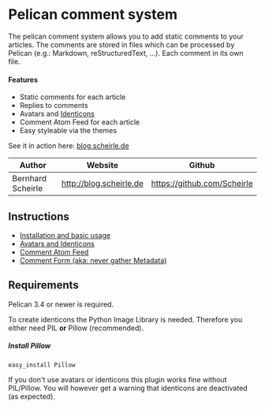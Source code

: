 # Pelican comment system
The pelican comment system allows you to add static comments to your articles.
The comments are stored in files which can be processed by Pelican (e.g.: Markdown, reStructuredText, ...). Each comment in its own file.

#### Features
 - Static comments for each article
 - Replies to comments
 - Avatars and [Identicons](https://en.wikipedia.org/wiki/Identicon)
 - Comment Atom Feed for each article
 - Easy styleable via the themes


See it in action here: [blog.scheirle.de](http://blog.scheirle.de/posts/2014/March/29/static-comments-via-email/)

Author             | Website                   | Github
-------------------|---------------------------|------------------------------
Bernhard Scheirle  | <http://blog.scheirle.de> | <https://github.com/Scheirle>

## Instructions
 - [Installation and basic usage](doc/installation.md)
 - [Avatars and Identicons](doc/avatars.md)
 - [Comment Atom Feed](doc/feed.md)
 - [Comment Form (aka: never gather Metadata)](doc/form.md)
 
## Requirements
Pelican 3.4 or newer is required.

To create identicons the Python Image Library is needed. Therefore you either need PIL **or** Pillow (recommended).

##### Install Pillow
	easy_install Pillow
	
If you don't use avatars or identicons this plugin works fine without PIL/Pillow. You will however get a warning that identicons are deactivated (as expected).
